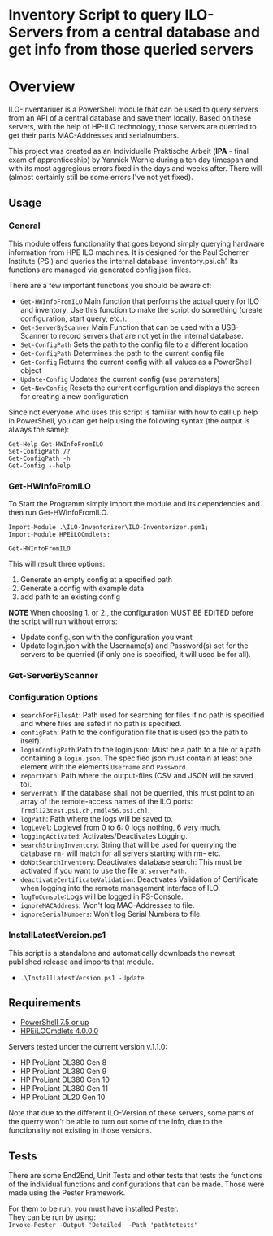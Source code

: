 # Inventory Script to query ILO-Servers from a central database and get info from those queried servers

# Overview

ILO-Inventariuer is a PowerShell module that can be used to query servers from an API of a central database and save them locally. Based on these servers, with the help of HP-ILO technology, those servers are querried to get their parts MAC-Addresses and serialnumbers.   

This project was created as an Individuelle Praktische Arbeit (**IPA** - final exam of apprenticeship) by Yannick Wernle during a ten day timespan and with its most aggregious errors fixed in the days and weeks after. There will (almost certainly still be some errors I've not yet fixed).   

## Usage

### General
This module offers functionality that goes beyond simply querying hardware information from HPE ILO machines. It is designed for the Paul Scherrer Institute (PSI) and queries the internal database ‘inventory.psi.ch’. Its functions are managed via generated config.json files.   

There are a few important functions you should be aware of:   
- `Get-HWInfoFromILO` Main function that performs the actual query for ILO and inventory. Use this function to make the script do something (create configuration, start query, etc.).   
- `Get-ServerByScanner` Main Function that can be used with a USB-Scanner to record servers that are not yet in the internal database.   
- `Set-ConfigPath` Sets the path to the config file to a different location   
- `Get-ConfigPath` Determines the path to the current config file   
- `Get-Config` Returns the current config with all values as a PowerShell object   
- `Update-Config` Updates the current config (use parameters)   
- `Get-NewConfig` Resets the current configuration and displays the screen for creating a new configuration   

Since not everyone who uses this script is familiar with how to call up help in PowerShell, you can get help using the following syntax (the output is always the same):   
```   
Get-Help Get-HWInfoFromILO   
Set-ConfigPath /?   
Get-ConfigPath -h   
Get-Config --help   
```   

### Get-HWInfoFromILO
To Start the Programm simply import the module and its dependencies and then run Get-HWInfoFromILO.   
```   
Import-Module .\ILO-Inventorizer\ILO-Inventorizer.psm1;   
Import-Module HPEiLOCmdlets;   

Get-HWInfoFromILO   
```   
This will result three options:    
1. Generate an empty config at a specified path   
2. Generate a config with example data   
3. add path to an existing config   

**NOTE**
When choosing 1. or 2., the configuration MUST BE EDITED before the script will run without errors:   
- Update config.json with the configuration you want   
- Update login.json with the Username(s) and Password(s) set for the servers to be querried (if only one is specified, it will used be for all).   

### Get-ServerByScanner

### Configuration Options
- `searchForFilesAt`: Path used for searching for files if no path is specified and where files are safed if no path is specified.   
- `configPath`: Path to the configuration file that is used (so the path to itself).    
- `loginConfigPath`:Path to the login.json: Must be a path to a file or a path containing a `login.json`. The specified json must contain at least one element with the elements `Username` and `Password`.   
- `reportPath`: Path where the output-files (CSV and JSON will be saved to).   
- `serverPath`: If the database shall not be querried, this must point to an array of the remote-access names of the ILO ports: `[rmdl123test.psi.ch,rmdl456.psi.ch]`.    
- `logPath`: Path where the logs will be saved to.   
- `logLevel`: Loglevel from 0 to 6: 0 logs nothing, 6 very much.   
- `loggingActivated`: Activates/Deactivates Logging.   
- `searchStringInventory`: String that will be used for querrying the database `rm-` will match for all servers starting with rm- etc.   
- `doNotSearchInventory`: Deactivates database search: This must be activated if you want to use the file at `serverPath`.   
- `deactivateCertificateValidation`: Deactivates Validation of Certificate when logging into the remote management interface of ILO.   
- `logToConsole`:Logs will be logged in PS-Console.   
- `ignoreMACAddress`: Won't log MAC-Addresses to file.   
- `ignoreSerialNumbers`: Won't log Serial Numbers to file.   

### InstallLatestVersion.ps1
This script is a standalone and automatically downloads the newest published release and imports that module.   
- `.\InstallLatestVersion.ps1 -Update`   


## Requirements
- [PowerShell 7.5 or up](https://learn.microsoft.com/en-us/powershell/scripting/install/installing-powershell-on-windows?view=powershell-7.5)   
- [HPEiLOCmdlets 4.0.0.0](https://www.powershellgallery.com/packages/HPEiLOCmdlets/4.4.0.0)   

Servers tested under the current version v.1.1.0:   
- HP ProLiant DL380 Gen 8   
- HP ProLiant DL380 Gen 9   
- HP ProLiant DL380 Gen 10   
- HP ProLiant DL380 Gen 11   
- HP ProLiant DL20 Gen 10   

Note that due to the different ILO-Version of these servers, some parts of the querry won't be able to turn out some of the info, due to the functionality not existing in those versions.   

## Tests

There are some End2End, Unit Tests and other tests that tests the functions of the individual functions and configurations that can be made. Those were made using the Pester Framework.   

For them to be run, you must have installed [Pester](https://pester.dev/).   
They can be run by using:   
`Invoke-Pester -Output 'Detailed' -Path 'pathtotests'`   
